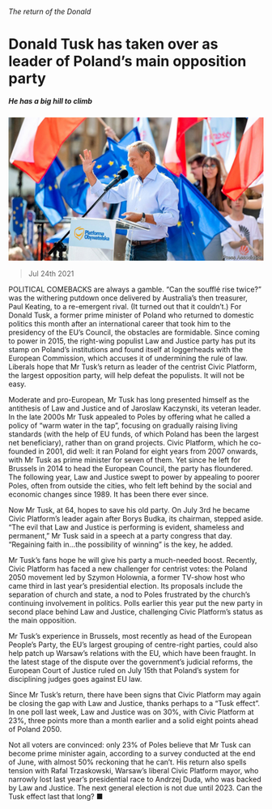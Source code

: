 ###### The return of the Donald

# Donald Tusk has taken over as leader of Poland’s main opposition party 

##### He has a big hill to climb 

![image](images/20210724_EUP003_0.jpg) 

> Jul 24th 2021 

POLITICAL COMEBACKS are always a gamble. “Can the soufflé rise twice?” was the withering putdown once delivered by Australia’s then treasurer, Paul Keating, to a re-emergent rival. (It turned out that it couldn’t.) For Donald Tusk, a former prime minister of Poland who returned to domestic politics this month after an international career that took him to the presidency of the EU’s Council, the obstacles are formidable. Since coming to power in 2015, the right-wing populist Law and Justice party has put its stamp on Poland’s institutions and found itself at loggerheads with the European Commission, which accuses it of undermining the rule of law. Liberals hope that Mr Tusk’s return as leader of the centrist Civic Platform, the largest opposition party, will help defeat the populists. It will not be easy.

Moderate and pro-European, Mr Tusk has long presented himself as the antithesis of Law and Justice and of Jaroslaw Kaczynski, its veteran leader. In the late 2000s Mr Tusk appealed to Poles by offering what he called a policy of “warm water in the tap”, focusing on gradually raising living standards (with the help of EU funds, of which Poland has been the largest net beneficiary), rather than on grand projects. Civic Platform, which he co-founded in 2001, did well: it ran Poland for eight years from 2007 onwards, with Mr Tusk as prime minister for seven of them. Yet since he left for Brussels in 2014 to head the European Council, the party has floundered. The following year, Law and Justice swept to power by appealing to poorer Poles, often from outside the cities, who felt left behind by the social and economic changes since 1989. It has been there ever since.


Now Mr Tusk, at 64, hopes to save his old party. On July 3rd he became Civic Platform’s leader again after Borys Budka, its chairman, stepped aside. “The evil that Law and Justice is performing is evident, shameless and permanent,” Mr Tusk said in a speech at a party congress that day. “Regaining faith in…the possibility of winning” is the key, he added.

Mr Tusk’s fans hope he will give his party a much-needed boost. Recently, Civic Platform has faced a new challenger for centrist votes: the Poland 2050 movement led by Szymon Holownia, a former TV-show host who came third in last year’s presidential election. Its proposals include the separation of church and state, a nod to Poles frustrated by the church’s continuing involvement in politics. Polls earlier this year put the new party in second place behind Law and Justice, challenging Civic Platform’s status as the main opposition.

Mr Tusk’s experience in Brussels, most recently as head of the European People’s Party, the EU’s largest grouping of centre-right parties, could also help patch up Warsaw’s relations with the EU, which have been fraught. In the latest stage of the dispute over the government’s judicial reforms, the European Court of Justice ruled on July 15th that Poland’s system for disciplining judges goes against EU law.

Since Mr Tusk’s return, there have been signs that Civic Platform may again be closing the gap with Law and Justice, thanks perhaps to a “Tusk effect”. In one poll last week, Law and Justice was on 30%, with Civic Platform at 23%, three points more than a month earlier and a solid eight points ahead of Poland 2050.

Not all voters are convinced: only 23% of Poles believe that Mr Tusk can become prime minister again, according to a survey conducted at the end of June, with almost 50% reckoning that he can’t. His return also spells tension with Rafal Trzaskowski, Warsaw’s liberal Civic Platform mayor, who narrowly lost last year’s presidential race to Andrzej Duda, who was backed by Law and Justice. The next general election is not due until 2023. Can the Tusk effect last that long? ■

